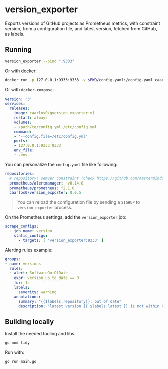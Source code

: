 # version_exporter

Exports versions of GitHub projects as Prometheus metrics, with constraint
version, from a configuration file, and latest version, fetched from GitHub, as
labels.

## Running

```bash
version_exporter --bind ":9333"
```

Or with docker:

```bash
docker run -p 127.0.0.1:9333:9333 -v $PWD/config.yaml:/config.yaml caarlos0/version_exporter
```

Or with `docker-compose`:

```yaml
version: '3'
services:
  releases:
    image: caarlos0/gversion_exporter:v1
    restart: always
    volumes:
    - /path/to/config.yml:/etc/config.yml
    command:
    - '--config.file=/etc/config.yml'
    ports:
    - 127.0.0.1:9333:9333
    env_file:
    - .env
```

You can personalize the `config.yaml` file like following:

```yaml
repositories:
  # repository: semver constraint (check https://github.com/masterminds/semver#working-with-pre-release-versions)
  prometheus/alertmanager: ~v0.14.0
  prometheus/prometheus: ^2.1.0
  caarlos0/version_exporter: 0.0.5
```

> You can reload the configuration file by sending a `SIGHUP` to
> `version_exporter` process.

On the Prometheus settings, add the `version_exporter` job:

```yaml
scrape_configs:
  - job_name: version
    static_configs:
      - targets: [ 'version_exporter:9333' ]
```

Alerting rules example:

```yaml
groups:
- name: versions
  rules:
  - alert: SoftwareOutOfDate
    expr: version_up_to_date == 0
    for: 1s
    labels:
      severity: warning
    annotations:
      summary: "{{$labels.repository}}: out of date"
      description: "latest version {{ $labels.latest }} is not within constraint {{ $labels.constraint }}"
```

## Building locally

Install the needed tooling and libs:

```bash
go mod tidy
```

Run with:

```bash
go run main.go
```

